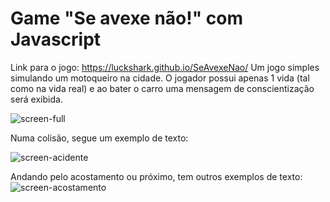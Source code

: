 # Game "Se avexe não!" com Javascript
Link para o jogo: https://luckshark.github.io/SeAvexeNao/
Um jogo simples simulando um motoqueiro na cidade.
O jogador possui apenas 1 vida (tal como na vida real) e ao bater o carro uma mensagem de conscientização será exibida.

![screen-full](https://user-images.githubusercontent.com/87248601/204381198-e41044d4-178b-43aa-ad19-2ff026eaa2b0.jpeg)

Numa colisão, segue um exemplo de texto:

![screen-acidente](https://user-images.githubusercontent.com/87248601/204381469-459958d8-db35-4aca-9f70-a107560dd8b6.jpeg)


Andando pelo acostamento ou próximo, tem outros exemplos de texto:
![screen-acostamento](https://user-images.githubusercontent.com/87248601/204381529-50d5d0dc-2900-48e8-9486-2dc1db1fcd84.jpeg)
